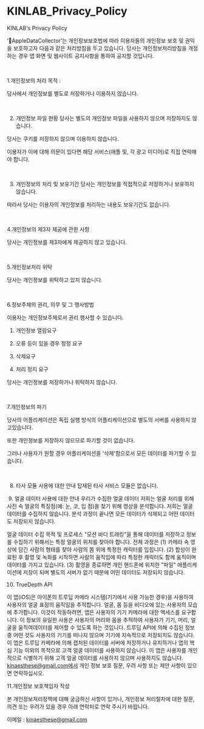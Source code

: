 # KINLAB_Privacy_Policy
KINLAB's Privacy Policy

‘AppleDataCollector’는 개인정보보호법에 따라 이용자들의 개인정보 보호 및 권익을 보호하고자 다음과 같은 처리방침을 두고 있습니다.
당사는 개인정보처리방침을 개정하는 경우 앱 화면 및 웹사이트 공지사항을 통하여 공지할 것입니다.

​

1.개인정보의 처리 목적 :

당사에서 개인정보를 별도로 저장하거나 이용하지 않습니다.

​

2. 개인정보 파일 현황
당사는 별도의 개인정보 파일을 사용하지 않으며 저장하지도 않습니다.

당사는 쿠키를 저장하지 않으며 이용하지 않습니다.

이용자가 이에 대해 의문이 있다면 해당 서비스(애플 및, 각 광고 미디어)로 직접 연락해야 합니다.

​

3. 개인정보의 처리 및 보유기간
당사는 개인정보를 직접적으로 저장하거나 보유하지 않습니다.

따라서 당사는 이용자의 개인정보를 처리하는 내용도 보유기간도 없습니다.

​

4.개인정보의 제3자 제공에 관한 사항

당사는 개인정보를 제3자에게 제공하지 않고 있습니다.

​

5.개인정보처리 위탁

당사는 개인정보를 위탁하고 있지 않습니다.

​

6.정보주체의 권리, 의무 및 그 행사방법

이용자는 개인정보주체로서 권리 행사할 수 있습니다.

1) 개인정보 열람요구

2) 오류 등이 있을 경우 정정 요구

3) 삭제요구

4) 처리 정지 요구

당사는 개인정보를 저장하거나 위탁하지 않습니다.

​

7.개인정보의 파기

당사의 어플리케이션은 독립 실행 방식의 어플리케이션으로 별도의 서버를 사용하지 않고있습니다.

또한 개인정보를 저장하지 않으므로 파기할 것이 없습니다.

그러나 사용자가 원할 경우 어플리케이션을 '삭제'함으로서 모든 데이터를 파기할 수 있습니다.

​

8. 타사 모듈 사용에 대한 안내
탑재된 타사 서비스 모듈은 없습니다.

​
9. 얼굴 데이터 사용에 대한 안내
우리가 수집한 얼굴 데이터
저희는 얼굴 처리를 위해 사진 속 얼굴의 특징점(예: 눈, 코, 입 점)을 찾기 위해 영상을 분석합니다. 
저희는 얼굴 데이터를 수집하지 않습니다. 분석 과정이 끝나면 모든 데이터가 삭제되고 어떤 데이터도 저장되지 않습니다.

얼굴 데이터 수집 목적 및 프로세스
"모션 바디 트래킹"을 통해 데이터를 저장하고 정보를 수집하기 위해서는 특정 얼굴의 위치를 찾아야 합니다.
전체 과정은 
(1) 카메라 속 영상에 담긴 사람의 형태를 찾아 사람의 몸 위에 특정한 캐릭터를 입힙니다. 
(2) 합성이 완료된 후 촬영 및 녹화를 시작하면 사람의 움직임에 따라 특정한 캐릭터도 함께 움직이며 데이터를 가지고 있습니다. 
(3) 촬영을 종료하면 개인 핸드폰에 위치한 "파일" 애플리케이션에 저장이 되며 별도의 서버가 없기 때문에 어떤 데이터도 저장되지 않습니다.



10. TrueDepth API

이 앱(iOS)은 아이폰의 트루딥 카메라 시스템(기기에서 사용 가능한 경우)을 사용하여 사용자의 얼굴 표정의 움직임을 추적합니다. 
얼굴, 몸 등을 비디오에 있는 사용자의 모습에 추가합니다. 이것이 작동하려면, 앱은 사용자의 기기 카메라에 대한 액세스를 요구합니다. 
이 정보의 유일한 사용은 사용자의 머리와 몸을 추적하여 사용자가 기기, 머리, 얼굴을 움직여데이터를 제어할 수 있도록 하는 것입니다. 
트루딥 API에 의해 수집된 정보 중 어떤 것도 사용자의 기기를 떠나지 않으며 기기에 지속적으로 저장되지도 않습니다. 
이 앱은 트루딥 카메라에 의해 캡처된 데이터를 서버에 저장하거나 유지하거나 앱의 핵심 기능 이외의 목적으로 고객 얼굴 데이터를 사용하지 않습니다. 
이 앱은 사용자를 개인적으로 식별하기 위해 고객 얼굴 데이터를 사용하지 않으며 사용하지도 않습니다. 
kinaesthese@gmail.com에서 개인 정보 보호 질문, 우려 사항 또는 제안 사항이 있으면 연락하십시오.



11.개인정보 보호책임자 작성

본 개인정보처리정책에 대해 궁금하신 사항이 있거나, 개인정보 처리절차에 대한 질문, 의견 또는 우려가 있을 경우 아래 연락처로 연락 주시기 바랍니다.

이메일 : kinaesthese@gmail.com

